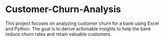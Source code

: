 # Customer-Churn-Analysis
This project focuses on analyzing customer churn for a bank using Excel and Python. The goal is to derive actionable insights to help the bank reduce churn rates and retain valuable customers.
